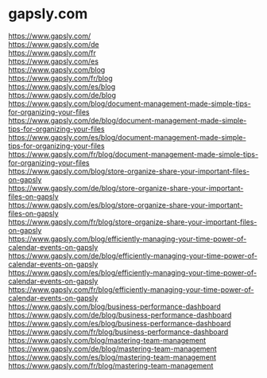 # gapsly.com

https://www.gapsly.com/<br />
https://www.gapsly.com/de<br />
https://www.gapsly.com/fr<br />
https://www.gapsly.com/es<br />
https://www.gapsly.com/blog<br />
https://www.gapsly.com/fr/blog<br />
https://www.gapsly.com/es/blog<br />
https://www.gapsly.com/de/blog<br />
https://www.gapsly.com/blog/document-management-made-simple-tips-for-organizing-your-files<br />
https://www.gapsly.com/de/blog/document-management-made-simple-tips-for-organizing-your-files<br />
https://www.gapsly.com/es/blog/document-management-made-simple-tips-for-organizing-your-files<br />
https://www.gapsly.com/fr/blog/document-management-made-simple-tips-for-organizing-your-files<br />
https://www.gapsly.com/blog/store-organize-share-your-important-files-on-gapsly<br />
https://www.gapsly.com/de/blog/store-organize-share-your-important-files-on-gapsly<br />
https://www.gapsly.com/es/blog/store-organize-share-your-important-files-on-gapsly<br />
https://www.gapsly.com/fr/blog/store-organize-share-your-important-files-on-gapsly<br />
https://www.gapsly.com/blog/efficiently-managing-your-time-power-of-calendar-events-on-gapsly<br />
https://www.gapsly.com/de/blog/efficiently-managing-your-time-power-of-calendar-events-on-gapsly<br />
https://www.gapsly.com/es/blog/efficiently-managing-your-time-power-of-calendar-events-on-gapsly<br />
https://www.gapsly.com/fr/blog/efficiently-managing-your-time-power-of-calendar-events-on-gapsly<br />
https://www.gapsly.com/blog/business-performance-dashboard<br />
https://www.gapsly.com/de/blog/business-performance-dashboard<br />
https://www.gapsly.com/es/blog/business-performance-dashboard<br />
https://www.gapsly.com/fr/blog/business-performance-dashboard<br />
https://www.gapsly.com/blog/mastering-team-management<br />
https://www.gapsly.com/de/blog/mastering-team-management<br />
https://www.gapsly.com/es/blog/mastering-team-management<br />
https://www.gapsly.com/fr/blog/mastering-team-management<br />

